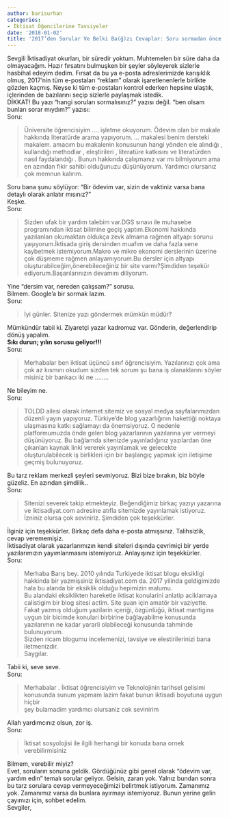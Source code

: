 ```yaml
---
author: barisurhan
categories:
- İktisat Öğencilerine Tavsiyeler
date: '2018-01-02'
title: '2017’den Sorular Ve Belki Ba(ğ)zı Cevaplar: Soru sormadan önce bir bakın derim!'
---
```


Sevgili İktisadiyat okurları, bir süredir yoktum. Muhtemelen bir süre daha da olmayacağım. Hazır fırsatını bulmuşken bir şeyler söyleyerek sizlerle hasbihal edeyim dedim. Fırsat da bu ya e-posta adreslerimizde karışıklık olmuş, 2017’nin tüm e-postaları “reklam” olarak işaretlenenlerle birlikte gözden kaçmış. Neyse ki tüm e-postaları kontrol ederken hepsine ulaştık, içlerinden de bazılarını seçip sizlerle paylaşmak istedik.  
DİKKAT! Bu yazı “hangi soruları sormalısınız?” yazısı değil. “ben olsam bunları sorar mıydım?” yazısı:  
Soru:

> Üniversite öğrencisiyim …. işletme okuyorum. Ödevim olan bir makale hakkında literatürde arama yapıyorum. … makalesi benim dersteki makalem. amacım bu makalenin konusunun hangi yönden ele alındığı , kullandığı methodlar , eleştirileri , literatüre katkısını ve literatürden nasıl faydalandığı . Bunun hakkında çalışmanız var mı bilmiyorum ama en azından fikir sahibi olduğunuzu düşünüyorum. Yardımcı olursanız çok memnun kalırım.

Soru bana şunu söylüyor: “Bir ödevim var, sizin de vaktiniz varsa bana detaylı olarak anlatır mısınız?”  
Keşke.  
Soru:

> Sizden ufak bir yardım talebim var.DGS sınavı ile muhasebe programından iktisat bilimine geçiş yaptım.Ekonomi hakkında yazılanları okumaktan oldukça zevk almama rağmen altyapı sorunu yaşıyorum.İktisada giriş dersinden muafım ve daha fazla sene kaybetmek istemiyorum.Makro ve mikro ekonomi derslerinin üzerine çok düşmeme rağmen anlayamıyorum.Bu dersler için altyapı oluşturabilceğim,önerebileceğiniz bir site varmı?Şimdiden teşekür ediyorum.Başarılarınızın devamını diliyorum.

Yine “dersim var, nereden çalışsam?” sorusu.  
Bilmem. Google’a bir sormak lazım.  
Soru:

> İyi günler. Sitenize yazı göndermek mümkün müdür?

Mümkündür tabii ki. Ziyaretçi yazar kadromuz var. Gönderin, değerlendirip dönüş yapalım.  
**Sıkı durun; yılın sorusu geliyor!!!**  
Soru:

> Merhabalar ben iktisat üçüncü sınıf öğrencisiyim. Yazılarınızı çok ama çok az kısmını okudum sizden tek sorum şu bana iş olanaklarını söyler misiniz bir bankacı iki ne ……..

Ne bileyim ne.  
Soru:

> TOLDD ailesi olarak internet sitemiz ve sosyal medya sayfalarımızdan düzenli yayın yapıyoruz. Türkiye’de blog yazarlığının hakettiği noktaya ulaşmasına katkı sağlamayı da önemsiyoruz. O nedenle platformumuzda önde gelen blog yazarlarının yazılarına yer vermeyi düşünüyoruz. Bu bağlamda sitenizde yayınladığınız yazılardan öne çıkanları kaynak linki vererek yayınlamak ve gelecekte oluşturulabilecek iş birlikleri için bir başlangıç yapmak için iletişime geçmiş bulunuyoruz.

Bu tarz reklam merkezli şeyleri sevmiyoruz. Bizi bize bırakın, biz böyle güzeliz. En azından şimdilik..  
Soru:

> Sitenizi severek takip etmekteyiz. Beğendiğimiz birkaç yazıyı yazarına ve iktisadiyat.com adresine atıfla sitemizde yayınlamak istiyoruz. İzniniz olursa çok seviniriz. Şimdiden çok teşekkürler.

İlginiz için teşekkürler. Birkaç defa daha e-posta atmışsınız. Talihsizlik, cevap verememişiz.  
İktisadiyat olarak yazarlarımızın kendi siteleri dışında çevrimiçi bir yerde yazılarımızın yayımlanmasını istemiyoruz. Anlayışınız için teşekkürler.  
Soru:

> Merhaba Barış bey. 2010 yılında Turkiyede iktisat blogu eksikligi hakkinda bir yazmişsiniz iktisadiyat.com da. 2017 yilinda geldigimizde hala bu alanda bir eksiklik olduğu hepimizin malumu.  
> Bu alandaki eksiklikten hareketle iktisat konularini anlatip aciklamaya calistigim bir blog sitesi actim. Site şuan için amatör bir vaziyette.  
> Fakat yazmış olduğum yazilarin içeriği, özgünlüğü, iktisat mantigina uygun bir bicimde konulari birbirine bağlayabilme konusunda yazılarımın ne kadar yararli olabileceği konusunda tahminde bulunuyorum.  
> Sizden ricam blogumu incelemenizi, tavsiye ve elestirilerinizi bana iletmenizdir.  
> Saygılar.

Tabii ki, seve seve.  
Soru:

> Merhabalar . İktisat öğrencisiyim ve Teknolojinin tarihsel gelisimi  
> konusunda sunum yapmam lazim fakat bunun iktisadi boyutuna uygun hiçbir  
> şey bulamadim yardımcı olursaniz cok sevinirim

Allah yardımcınız olsun, zor iş.  
Soru:

> İktisat sosyolojisi ile ilgili herhangi bir konuda bana ornek  
> verebilirmisiniz

Bilmem, verebilir miyiz?  
Evet, soruların sonuna geldik. Gördüğünüz gibi genel olarak “ödevim var, yardım edin” temalı sorular geliyor. Gelsin, zararı yok. Yalnız bundan sonra bu tarz sorulara cevap vermeyeceğimizi belirtmek istiyorum. Zamanımız yok. Zamanımız varsa da bunlara ayırmayı istemiyoruz. Bunun yerine gelin çayımızı için, sohbet edelim.  
Sevgiler,